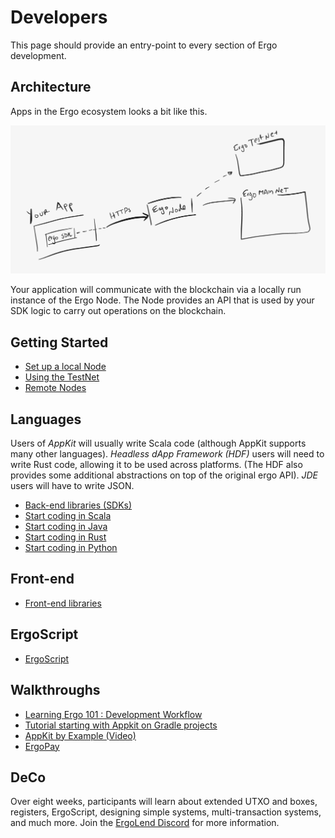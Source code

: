 # Developers

This page should provide an entry-point to every section of Ergo development.

## Architecture 

Apps in the Ergo ecosystem looks a bit like this. 

![](../assets/img/arch.png)

Your application will communicate with the blockchain via a locally run instance of the Ergo Node. The Node provides an API that is used by your SDK logic to carry out operations on the blockchain.

## Getting Started

- [Set up a local Node](/node/)
- [Using the TestNet](/dev/start/testnet)
- [Remote Nodes](/node/remote)

## Languages

Users of *AppKit* will usually write Scala code (although AppKit supports many other languages). *Headless dApp Framework (HDF)* users will need to write Rust code, allowing it to be used across platforms. (The HDF also provides some additional abstractions on top of the original ergo API). *JDE*  users will have to write JSON.

- [Back-end libraries (SDKs)](stack/back-end)
- [Start coding in Scala](/dev/Languages/scala)
- [Start coding in Java](/dev/Languages/java)
- [Start coding in Rust](/dev/Languages/rust)
- [Start coding in Python](/dev/Languages/python)

## Front-end

- [Front-end libraries](stack/front-end/)

## ErgoScript

- [ErgoScript](scs/ergoscript/) 


## Walkthroughs

- [Learning Ergo 101 : Development Workflow](https://blog.cryptostars.is/learning-ergo-101-development-workflow-aa17dd63ef6)
- [Tutorial starting with Appkit on Gradle projects](https://github.com/ergoplatform/ergo-appkit/wiki/Tutorial-starting-with-Appkit-on-Gradle-projects)
- [AppKit by Example (Video)](https://www.youtube.com/watch?v=Md5s-XV6-Hs)
- [ErgoPay](/docs/dev/wallet/payments/ergo-pay.md)

## DeCo

Over eight weeks, participants will learn about extended UTXO and boxes, registers, ErgoScript, designing simple systems, multi-transaction systems, and much more. Join the [ErgoLend Discord](https://discord.gg/W7YXzVdz8k) for more information. 